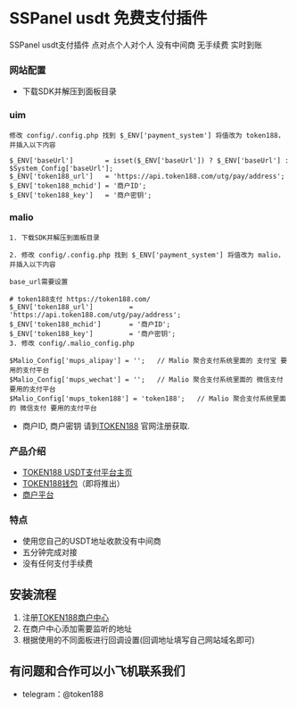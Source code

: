 # SSPanel usdt 免费支付插件
SSPanel usdt支付插件 点对点个人对个人 没有中间商 无手续费 实时到账
### 网站配置
 - 下载SDK并解压到面板目录

### uim
```
修改 config/.config.php 找到 $_ENV['payment_system'] 将值改为 token188，并插入以下内容

$_ENV['baseUrl']        = isset($_ENV['baseUrl']) ? $_ENV['baseUrl'] : $System_Config['baseUrl'];
$_ENV['token188_url']   = 'https://api.token188.com/utg/pay/address';
$_ENV['token188_mchid'] = '商户ID';
$_ENV['token188_key']   = '商户密钥';
```
### malio
```
1. 下载SDK并解压到面板目录

2. 修改 config/.config.php 找到 $_ENV['payment_system'] 将值改为 malio，并插入以下内容

base_url需要设置

# token188支付 https://token188.com/
$_ENV['token188_url']         = 'https://api.token188.com/utg/pay/address';
$_ENV['token188_mchid']       = '商户ID';
$_ENV['token188_key']         = '商户密钥';
3. 修改 config/.malio_config.php

$Malio_Config['mups_alipay'] = '';   // Malio 聚合支付系统里面的 支付宝 要用的支付平台
$Malio_Config['mups_wechat'] = '';   // Malio 聚合支付系统里面的 微信支付 要用的支付平台
$Malio_Config['mups_token188'] = 'token188';   // Malio 聚合支付系统里面的 微信支付 要用的支付平台
```
 - 商户ID, 商户密钥  请到[TOKEN188](https://www.token188.com/) 官网注册获取.

### 产品介绍

 - [TOKEN188 USDT支付平台主页](https://www.token188.com)
 - [TOKEN188钱包](https://www.token188.com)（即将推出）
 - [商户平台](https://mar.token188.com/)
### 特点
 - 使用您自己的USDT地址收款没有中间商
 - 五分钟完成对接
 - 没有任何支付手续费

## 安装流程
1. 注册[TOKEN188商户中心](https://www.token188.com/manager)
2. 在商户中心添加需要监听的地址
3. 根据使用的不同面板进行回调设置(回调地址填写自己网站域名即可)


## 有问题和合作可以小飞机联系我们
 - telegram：@token188
